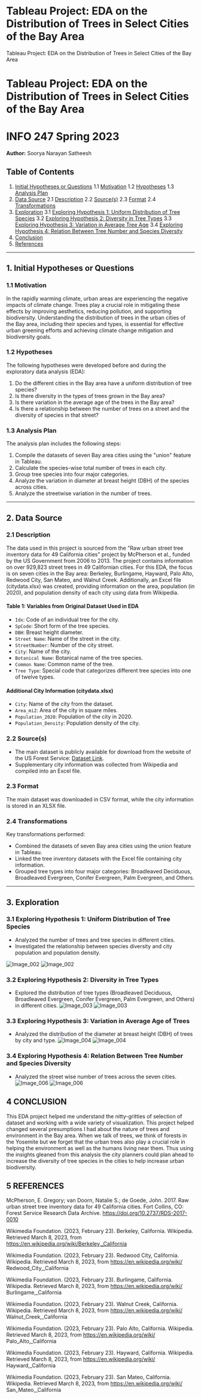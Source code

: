 # Tableau Project: EDA on the Distribution of Trees in Select Cities of the Bay Area
 Tableau Project: EDA on the Distribution of Trees in Select Cities of the Bay Area
# Tableau Project: EDA on the Distribution of Trees in Select Cities of the Bay Area
# INFO 247 Spring 2023

**Author:** Soorya Narayan Satheesh

## Table of Contents
1. [Initial Hypotheses or Questions](#initial-hypotheses-or-questions)
    1.1 [Motivation](#motivation)
    1.2 [Hypotheses](#hypotheses)
    1.3 [Analysis Plan](#analysis-plan)
2. [Data Source](#data-source)
    2.1 [Description](#description)
    2.2 [Source(s)](#sources)
    2.3 [Format](#format)
    2.4 [Transformations](#transformations)
3. [Exploration](#exploration)
    3.1 [Exploring Hypothesis 1: Uniform Distribution of Tree Species](#exploring-hypothesis-1-does-the-different-cities-of-the-bay-area-have-a-uniform-distribution-of-tree-species)
    3.2 [Exploring Hypothesis 2: Diversity in Tree Types](#exploring-hypothesis-2-is-there-diversity-in-the-tree-types-grown-in-the-bay-area)
    3.3 [Exploring Hypothesis 3: Variation in Average Tree Age](#exploring-hypothesis-3-is-there-variation-in-the-average-age-of-the-trees-in-the-bay-area)
    3.4 [Exploring Hypothesis 4: Relation Between Tree Number and Species Diversity](#exploring-hypothesis-4-is-there-any-relation-between-the-number-of-trees-in-a-street-and-the-diversity-of-species-there)
4. [Conclusion](#conclusion)
5. [References](#references)

---

## 1. Initial Hypotheses or Questions<a name="initial-hypotheses-or-questions"></a>

### 1.1 Motivation<a name="motivation"></a>
In the rapidly warming climate, urban areas are experiencing the negative impacts of climate change. Trees play a crucial role in mitigating these effects by improving aesthetics, reducing pollution, and supporting biodiversity. Understanding the distribution of trees in the urban cities of the Bay area, including their species and types, is essential for effective urban greening efforts and achieving climate change mitigation and biodiversity goals.

### 1.2 Hypotheses<a name="hypotheses"></a>
The following hypotheses were developed before and during the exploratory data analysis (EDA):
1. Do the different cities in the Bay area have a uniform distribution of tree species?
2. Is there diversity in the types of trees grown in the Bay area?
3. Is there variation in the average age of the trees in the Bay area?
4. Is there a relationship between the number of trees on a street and the diversity of species in that street?

### 1.3 Analysis Plan<a name="analysis-plan"></a>
The analysis plan includes the following steps:
1. Compile the datasets of seven Bay area cities using the "union" feature in Tableau.
2. Calculate the species-wise total number of trees in each city.
3. Group tree species into four major categories.
4. Analyze the variation in diameter at breast height (DBH) of the species across cities.
5. Analyze the streetwise variation in the number of trees.

---

## 2. Data Source<a name="data-source"></a>

### 2.1 Description<a name="description"></a>
The data used in this project is sourced from the "Raw urban street tree inventory data for 49 California cities" project by McPherson et al., funded by the US Government from 2006 to 2013. The project contains information on over 929,823 street trees in 49 Californian cities. For this EDA, the focus is on seven cities in the Bay area: Berkeley, Burlingame, Hayward, Palo Alto, Redwood City, San Mateo, and Walnut Creek. Additionally, an Excel file (citydata.xlsx) was created, providing information on the area, population (in 2020), and population density of each city using data from Wikipedia.

#### Table 1: Variables from Original Dataset Used in EDA
- `Idx`: Code of an individual tree for the city.
- `SpCode`: Short form of the tree species.
- `DBH`: Breast height diameter.
- `Street Name`: Name of the street in the city.
- `StreetNumber`: Number of the city street.
- `City`: Name of the city.
- `Botanical Name`: Botanical name of the tree species.
- `Common Name`: Common name of the tree.
- `Tree Type`: Special code that categorizes different tree species into one of twelve types.

#### Additional City Information (citydata.xlsx)
- `City`: Name of the city from the dataset.
- `Area_mi2`: Area of the city in square miles.
- `Population_2020`: Population of the city in 2020.
- `Population_Density`: Population density of the city.

### 2.2 Source(s)<a name="sources"></a>
- The main dataset is publicly available for download from the website of the US Forest Service: [Dataset Link](https://www.fs.usda.gov/rds/archive/catalog/RDS-2017-0010).
- Supplementary city information was collected from Wikipedia and compiled into an Excel file.

### 2.3 Format<a name="format"></a>
The main dataset was downloaded in CSV format, while the city information is stored in an XLSX file.

### 2.4 Transformations<a name="transformations"></a>
Key transformations performed:
- Combined the datasets of seven Bay area cities using the union feature in Tableau.
- Linked the tree inventory datasets with the Excel file containing city information.
- Grouped tree types into four major categories: Broadleaved Deciduous, Broadleaved Evergreen, Conifer Evergreen, Palm Evergreen, and Others.

---

## 3. Exploration<a name="exploration"></a>

### 3.1 Exploring Hypothesis 1: Uniform Distribution of Tree Species<a name="exploring-hypothesis-1-does-the-different-cities-of-the-bay-area-have-a-uniform-distribution-of-tree-species"></a>
- Analyzed the number of trees and tree species in different cities.
- Investigated the relationship between species diversity and city population and population density.

![Image_002](https://github.com/sooryansatheesh/Tableau-Project--EDA-on-the-Distribution-of-Trees-in-Select-Cities-of-the-Bay-Area/assets/86243234/01aeed5c-1436-4f04-a520-721e10901f71)
![Image_002](https://github.com/sooryansatheesh/Tableau-Project--EDA-on-the-Distribution-of-Trees-in-Select-Cities-of-the-Bay-Area/assets/86243234/1a2523e5-383e-44bd-ab27-776075cd404a)



### 3.2 Exploring Hypothesis 2: Diversity in Tree Types<a name="exploring-hypothesis-2-is-there-diversity-in-the-tree-types-grown-in-the-bay-area"></a>
- Explored the distribution of tree types (Broadleaved Deciduous, Broadleaved Evergreen, Conifer Evergreen, Palm Evergreen, and Others) in different cities.
![Image_003](https://github.com/sooryansatheesh/Tableau-Project--EDA-on-the-Distribution-of-Trees-in-Select-Cities-of-the-Bay-Area/assets/86243234/bc71bed4-2187-4047-8aaa-7c8b8b5b18de)
![Image_003](https://github.com/sooryansatheesh/Tableau-Project--EDA-on-the-Distribution-of-Trees-in-Select-Cities-of-the-Bay-Area/assets/86243234/ed284c01-b884-430c-b040-b4812b72abbb)



### 3.3 Exploring Hypothesis 3: Variation in Average Age of Trees<a name="exploring-hypothesis-3-is-there-variation-in-the-average-age-of-the-trees-in-the-bay-area"></a>
- Analyzed the distribution of the diameter at breast height (DBH) of trees by city and type.
![Image_004](https://github.com/sooryansatheesh/Tableau-Project--EDA-on-the-Distribution-of-Trees-in-Select-Cities-of-the-Bay-Area/assets/86243234/5f6d468c-e101-4a1a-844d-cbd2040e41de)
![Image_004](https://github.com/sooryansatheesh/Tableau-Project--EDA-on-the-Distribution-of-Trees-in-Select-Cities-of-the-Bay-Area/assets/86243234/02c5ce39-5ecf-4417-980b-faa6973ec197)


### 3.4 Exploring Hypothesis 4: Relation Between Tree Number and Species Diversity<a name="exploring-hypothesis-4-is-there-any-relation-between-the-number-of-trees-in-a-street-and-the-diversity-of-species-therea"></a>
- Analyzed the street wise number of trees across the seven cities.
![Image_006](https://github.com/sooryansatheesh/Tableau-Project--EDA-on-the-Distribution-of-Trees-in-Select-Cities-of-the-Bay-Area/assets/86243234/cb81eb70-8bff-40d6-b3fb-8f91c47ee4fd)
![Image_006](https://github.com/sooryansatheesh/Tableau-Project--EDA-on-the-Distribution-of-Trees-in-Select-Cities-of-the-Bay-Area/assets/86243234/483d3661-adf7-4b5c-921e-66224f331f0a)


## 4 	CONCLUSION <a name="conclusion"></a>

This EDA project helped me understand the nitty-gritties of selection of dataset and working with a wide variety of visualization. This project helped changed several presumptions I had about the nature of trees and environment in the Bay area. When we talk of trees, we think of forests in the Yosemite but we forget that the urban trees also play a crucial role in helping the environment as well as the humans living near them. Thus using the insights gleaned from this analysis the city planners could plan ahead to increase the diversity of tree species in the cities to help increase urban biodiversity.


## 5	REFERENCES <a name="references"></a>

McPherson, E. Gregory; van Doorn, Natalie S.; de Goede, John. 2017. Raw urban street tree inventory data for 49 California cities. Fort Collins, CO: Forest Service Research Data Archive. https://doi.org/10.2737/RDS-2017-0010

Wikimedia Foundation. (2023, February 23). Berkeley, California. Wikipedia. Retrieved March 8, 2023, from https://en.wikipedia.org/wiki/Berkeley,_California

Wikimedia Foundation. (2023, February 23). Redwood City, California. Wikipedia. Retrieved March 8, 2023, from https://en.wikipedia.org/wiki/ Redwood_City,_California

Wikimedia Foundation. (2023, February 23). Burlingame, California. Wikipedia. Retrieved March 8, 2023, from https://en.wikipedia.org/wiki/ Burlingame,_California

Wikimedia Foundation. (2023, February 23). Walnut Creek, California. Wikipedia. Retrieved March 8, 2023, from https://en.wikipedia.org/wiki/ Walnut_Creek,_California

Wikimedia Foundation. (2023, February 23). Palo Alto, California. Wikipedia. Retrieved March 8, 2023, from https://en.wikipedia.org/wiki/ Palo_Alto,_California

Wikimedia Foundation. (2023, February 23). Hayward, California. Wikipedia. Retrieved March 8, 2023, from https://en.wikipedia.org/wiki/ Hayward,_California

Wikimedia Foundation. (2023, February 23). San Mateo, California. Wikipedia. Retrieved March 8, 2023, from https://en.wikipedia.org/wiki/ San_Mateo,_California
